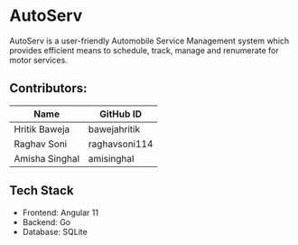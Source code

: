 # AutoServ

AutoServ is a user-friendly Automobile Service Management system which provides efficient means to schedule, track, manage and renumerate for motor services.


<h2>Contributors:</h2> 

| Name | GitHub ID |
|------|-----------|
| Hritik Baweja | bawejahritik |
| Raghav Soni | raghavsoni114 |
| Amisha Singhal | amisinghal |

<h2>Tech Stack</h2>
<ul>
  <li>Frontend: Angular 11</li>
  <li>Backend: Go</li>
  <li>Database: SQLite</li>
</ul>
